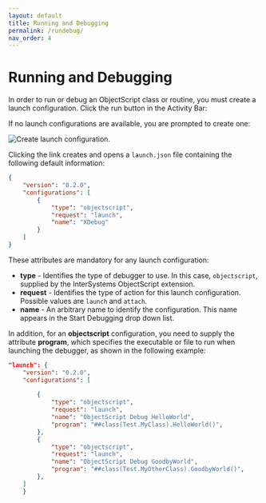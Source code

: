 ```yaml
---
layout: default
title: Running and Debugging
permalink: /rundebug/
nav_order: 4
---
```

# Running and Debugging

In order to run or debug an ObjectScript class or routine, you must create a launch configuration. Click the run button in the Activity Bar:

If no launch configurations are available, you are prompted to create one:

![Create launch configuration.](../assets/images/CreateLaunchConfig.png "create launch configuration")

Clicking the link creates and opens a `launch.json` file containing the following default information:

```json
{
    "version": "0.2.0",
    "configurations": [
        {
            "type": "objectscript",
            "request": "launch",
            "name": "XDebug"
        }
    ]
}
```

These attributes are mandatory for any launch configuration:

- **type** - Identifies the type of debugger to use. In this case, `objectscript`, supplied by the InterSystems ObjectScript extension.
- **request** - Identifies the type of action for this launch configuration. Possible values are `launch` and `attach`.
- **name** - An arbitrary name to identify the configuration. This name appears in the Start Debugging drop down list.

In addition, for an **objectscript** configuration, you need to supply the attribute **program**, which specifies the executable or file to run when launching the debugger, as shown in the following example:

```json
"launch": {
	"version": "0.2.0",
	"configurations": [
      
		{
			"type": "objectscript",
			"request": "launch",
			"name": "ObjectScript Debug HelloWorld",
			"program": "##class(Test.MyClass).HelloWorld()",
		},
		{
			"type": "objectscript",
			"request": "launch",
			"name": "ObjectScript Debug GoodbyWorld",
			"program": "##class(Test.MyOtherClass).GoodbyWorld()",
		},
	]
	}
```

